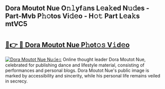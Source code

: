 ## Dora Moutot Nue O𝚗𝚕yf𝚊ns L𝚎a𝚔ed N𝚞𝚍es - Part-Mvb P𝚑𝚘tos Vi𝚍𝚎o - H𝚘𝚝 Part L𝚎a𝚔s mtVC5

# <h2><a href="http://kfaqus.oniu.top/?m=Dora+Moutot+Nue">🔗👉 🔴 Dora Moutot Nue P𝚑ot𝚘𝚜 V𝚒d𝚎o</a></h2>

[![Dora Moutot Nue Nu𝚍e𝚜](https://i.imgur.com/0qMVB7G.gif)](http://kfaqus.oniu.top/?m=Dora+Moutot+Nue)
Online thought leader Dora Moutot Nue, celebrated for publishing dance and lifestyle material, consisting of performances and personal blogs. Dora Moutot Nue's public image is marked by accessibility and sincerity, while his personal life remains veiled in secrecy.  
